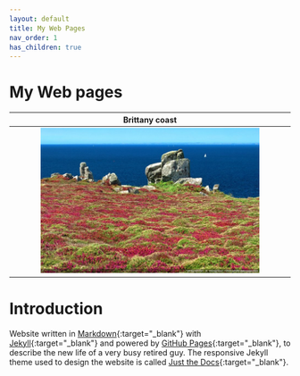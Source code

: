 ```yaml
---
layout: default
title: My Web Pages
nav_order: 1
has_children: true
---
```


#  My  Web pages

|                                       Brittany coast                                       |
|:------------------------------------------------------------------------------------------:|
|  <img src="media/normal_mer-bretagne-bruyere-pointe_du_van.jpg" width="80%" height="80%">  |


# Introduction

Website written in [Markdown](https://www.markdownguide.org/){:target="_blank"} with 
[Jekyll](https://jekyllrb.com/){:target="_blank"} and powered by [GitHub Pages](https://pages.github.com/){:target="_blank"},
to describe the new life of a very busy retired guy. The responsive Jekyll theme 
used to design the website is called [Just the Docs](https://just-the-docs.com/){:target="_blank"}. 


